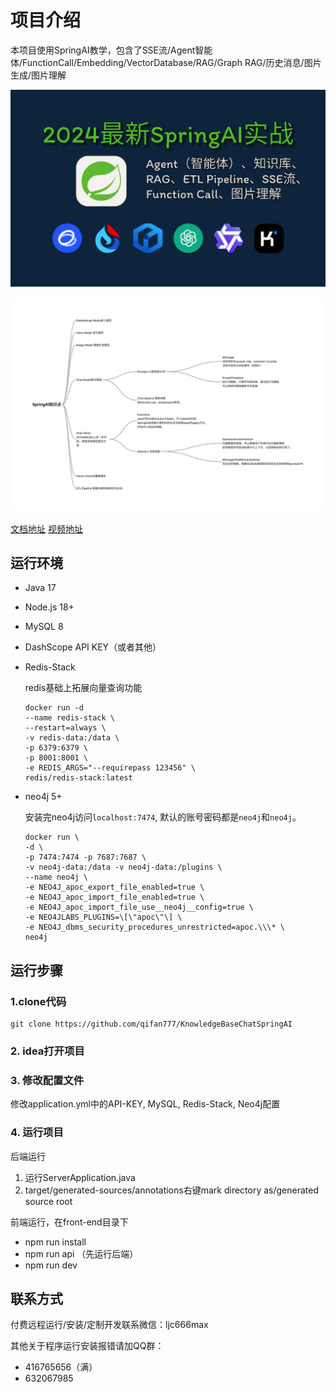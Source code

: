 # 项目介绍

本项目使用SpringAI教学，包含了SSE流/Agent智能体/FunctionCall/Embedding/VectorDatabase/RAG/Graph RAG/历史消息/图片生成/图片理解

![项目内容](./front-end/src/assets/cover.png)

![知识点](./front-end/src/assets/SrpingAI知识点.png)



[文档地址](https://www.jarcheng.top/blog/project/spring-ai/intro.html)
[视频地址](https://www.bilibili.com/video/BV14y411q7RN/)

## 运行环境

- Java 17
- Node.js 18+
- MySQL 8
- DashScope API KEY（或者其他）
- Redis-Stack

  redis基础上拓展向量查询功能

    ```shell
    docker run -d 
    --name redis-stack \
    --restart=always \
    -v redis-data:/data \
    -p 6379:6379 \
    -p 8001:8001 \
    -e REDIS_ARGS="--requirepass 123456" \ 
    redis/redis-stack:latest
    ```

- neo4j 5+

  安装完neo4j访问`localhost:7474`, 默认的账号密码都是`neo4j`和`neo4j`。

    ```shell
    docker run \
    -d \
    -p 7474:7474 -p 7687:7687 \
    -v neo4j-data:/data -v neo4j-data:/plugins \
    --name neo4j \
    -e NEO4J_apoc_export_file_enabled=true \
    -e NEO4J_apoc_import_file_enabled=true \
    -e NEO4J_apoc_import_file_use__neo4j__config=true \
    -e NEO4JLABS_PLUGINS=\[\"apoc\"\] \
    -e NEO4J_dbms_security_procedures_unrestricted=apoc.\\\* \
    neo4j
    ```

## 运行步骤

### 1.clone代码

```shell
git clone https://github.com/qifan777/KnowledgeBaseChatSpringAI
```

### 2. idea打开项目

### 3. 修改配置文件

修改application.yml中的API-KEY, MySQL, Redis-Stack, Neo4j配置
### 4. 运行项目

后端运行

1. 运行ServerApplication.java
2. target/generated-sources/annotations右键mark directory as/generated source root

前端运行，在front-end目录下

- npm run install
- npm run api （先运行后端）
- npm run dev


## 联系方式

付费远程运行/安装/定制开发联系微信：ljc666max

其他关于程序运行安装报错请加QQ群：

- 416765656（满）
- 632067985
